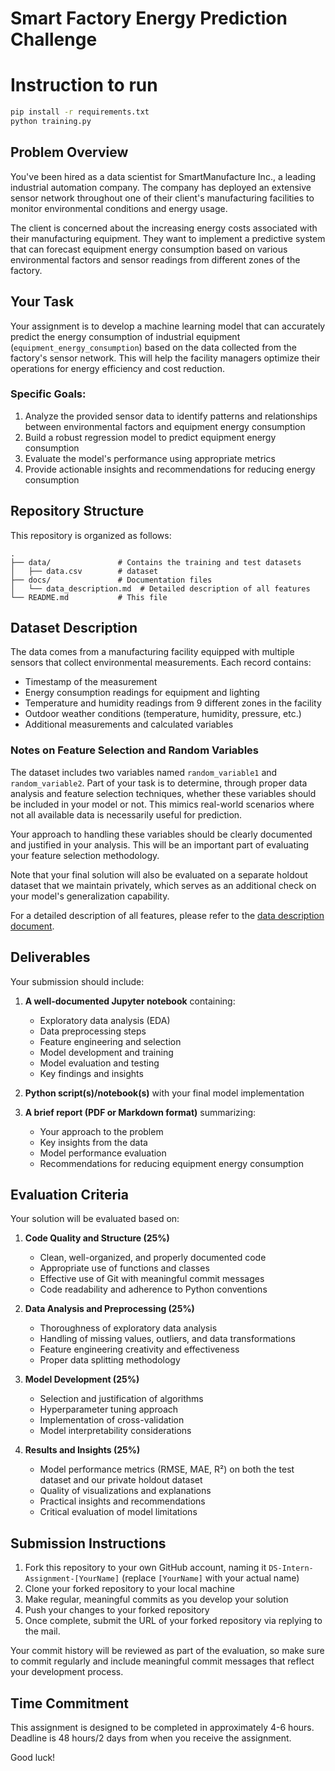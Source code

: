 # Smart Factory Energy Prediction Challenge

# Instruction to run

```bash
pip install -r requirements.txt
python training.py
```
## Problem Overview

You've been hired as a data scientist for SmartManufacture Inc., a leading industrial automation company. The company has deployed an extensive sensor network throughout one of their client's manufacturing facilities to monitor environmental conditions and energy usage.

The client is concerned about the increasing energy costs associated with their manufacturing equipment. They want to implement a predictive system that can forecast equipment energy consumption based on various environmental factors and sensor readings from different zones of the factory.

## Your Task

Your assignment is to develop a machine learning model that can accurately predict the energy consumption of industrial equipment (`equipment_energy_consumption`) based on the data collected from the factory's sensor network. This will help the facility managers optimize their operations for energy efficiency and cost reduction.

### Specific Goals:

1. Analyze the provided sensor data to identify patterns and relationships between environmental factors and equipment energy consumption
2. Build a robust regression model to predict equipment energy consumption
3. Evaluate the model's performance using appropriate metrics
4. Provide actionable insights and recommendations for reducing energy consumption

## Repository Structure

This repository is organized as follows:

```
.
├── data/               # Contains the training and test datasets
│   ├── data.csv        # dataset
├── docs/               # Documentation files
│   └── data_description.md  # Detailed description of all features
└── README.md           # This file
```

## Dataset Description

The data comes from a manufacturing facility equipped with multiple sensors that collect environmental measurements. Each record contains:

- Timestamp of the measurement
- Energy consumption readings for equipment and lighting
- Temperature and humidity readings from 9 different zones in the facility
- Outdoor weather conditions (temperature, humidity, pressure, etc.)
- Additional measurements and calculated variables

### Notes on Feature Selection and Random Variables

The dataset includes two variables named `random_variable1` and `random_variable2`. Part of your task is to determine, through proper data analysis and feature selection techniques, whether these variables should be included in your model or not. This mimics real-world scenarios where not all available data is necessarily useful for prediction.

Your approach to handling these variables should be clearly documented and justified in your analysis. This will be an important part of evaluating your feature selection methodology.

Note that your final solution will also be evaluated on a separate holdout dataset that we maintain privately, which serves as an additional check on your model's generalization capability.

For a detailed description of all features, please refer to the [data description document](docs/data_description.md).

## Deliverables

Your submission should include:

1. **A well-documented Jupyter notebook** containing:
   - Exploratory data analysis (EDA)
   - Data preprocessing steps
   - Feature engineering and selection
   - Model development and training
   - Model evaluation and testing
   - Key findings and insights

2. **Python script(s)/notebook(s)** with your final model implementation

3. **A brief report (PDF or Markdown format)** summarizing:
   - Your approach to the problem
   - Key insights from the data
   - Model performance evaluation
   - Recommendations for reducing equipment energy consumption

## Evaluation Criteria

Your solution will be evaluated based on:

1. **Code Quality and Structure (25%)**
   - Clean, well-organized, and properly documented code
   - Appropriate use of functions and classes
   - Effective use of Git with meaningful commit messages
   - Code readability and adherence to Python conventions

2. **Data Analysis and Preprocessing (25%)**
   - Thoroughness of exploratory data analysis
   - Handling of missing values, outliers, and data transformations
   - Feature engineering creativity and effectiveness
   - Proper data splitting methodology

3. **Model Development (25%)**
   - Selection and justification of algorithms
   - Hyperparameter tuning approach
   - Implementation of cross-validation
   - Model interpretability considerations

4. **Results and Insights (25%)**
   - Model performance metrics (RMSE, MAE, R²) on both the test dataset and our private holdout dataset
   - Quality of visualizations and explanations
   - Practical insights and recommendations
   - Critical evaluation of model limitations

## Submission Instructions

1. Fork this repository to your own GitHub account, naming it `DS-Intern-Assignment-[YourName]` (replace `[YourName]` with your actual name)
2. Clone your forked repository to your local machine
3. Make regular, meaningful commits as you develop your solution
4. Push your changes to your forked repository
5. Once complete, submit the URL of your forked repository via replying to the mail.

Your commit history will be reviewed as part of the evaluation, so make sure to commit regularly and include meaningful commit messages that reflect your development process.

## Time Commitment

This assignment is designed to be completed in approximately 4-6 hours.
Deadline is 48 hours/2 days from when you receive the assignment.

Good luck!
